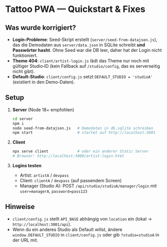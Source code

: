 # Tattoo PWA — Quickstart & Fixes

## Was wurde korrigiert?
- **Login-Probleme**: Seed-Skript erstellt (`server/seed-from-datajson.js`), das die Demodaten aus `server/data.json` in SQLite schreibt **und Passwörter hasht**. Ohne Seed war die DB leer, daher hat der Login nicht funktioniert.
- **Theme 404**: `client/artist-login.js` lädt das Theme nur noch mit gültiger Studio‑ID (kein Fallback auf `/studio/config`, das es serverseitig nicht gibt).
- **Default-Studio**: `client/config.js` setzt `DEFAULT_STUDIO = 'studioA'` (existiert in den Demo-Daten).

## Setup
1. **Server** (Node 18+ empfohlen)
   ```bash
   cd server
   npm i
   node seed-from-datajson.js   # Demodaten in db.sqlite schreiben
   npm start                    # startet auf http://localhost:3001
   ```

2. **Client**
   ```bash
   npx serve client             # oder ein anderer Static Server
   # Browser: http://localhost:3000/artist-login.html
   ```

3. **Logins testen**
   - Artist: `artistA` / `devpass`
   - Client: `clientA` / `devpass` (auf passendem Screen)
   - Manager (Studio A): POST `/api/studio/studioA/manager/login` mit `user=managerA`, `password=pass123`

## Hinweise
- `client/config.js` stellt `API_BASE` abhängig von `location` ein (lokal → `http://localhost:3001/api`).
- Wenn du ein anderes Studio als Default willst, ändere `window.DEFAULT_STUDIO` in `client/config.js` oder gib `?studio=studioA` in der URL mit.
